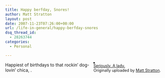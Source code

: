 ```yaml
---
title: Happy berfday, Snores!
author: Matt Stratton
layout: post
date: 2007-11-23T07:26:00+00:00
url: /life-in-general/happy-berfday-snores
dsq_thread_id:
  - 28263744
categories:
  - Personal

---
```

<div style="float:right;margin-left:10px;margin-bottom:10px;">
  <a href="https://www.flickr.com/photos/mugsy/379467113/" title="photo sharing"><img src="https://farm1.static.flickr.com/176/379467113_bd6c92c7fe_m.jpg" alt="" style="border:solid 2px #000000;" /></a> <br /> <span style="font-size:.9em;margin-top:0;"> <a href="https://www.flickr.com/photos/mugsy/379467113/">Seriously. A lady.</a> <br /> Originally uploaded by <a href="https://www.flickr.com/people/mugsy/">Matt Stratton</a>. </span>
</div>

Happiest of birthdays to that rockin&#8217; dog-lovin&#8217; chica, .